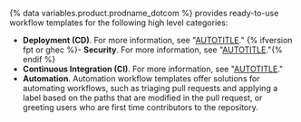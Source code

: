 {% data variables.product.prodname_dotcom %} provides ready-to-use workflow templates for the following high level categories:
* **Deployment (CD)**. For more information, see "[AUTOTITLE](/actions/deployment/about-deployments/about-continuous-deployment)."
{% ifversion fpt or ghec %}- **Security**. For more information, see "[AUTOTITLE](/code-security/code-scanning/creating-an-advanced-setup-for-code-scanning/configuring-advanced-setup-for-code-scanning#configuring-code-scanning-using-third-party-actions)."{% endif %}
* **Continuous Integration (CI)**. For more information, see "[AUTOTITLE](/actions/automating-builds-and-tests/about-continuous-integration)."
* **Automation**. Automation workflow templates offer solutions for automating workflows, such as triaging pull requests and applying a label based on the paths that are modified in the pull request, or greeting users who are first time contributors to the repository.
